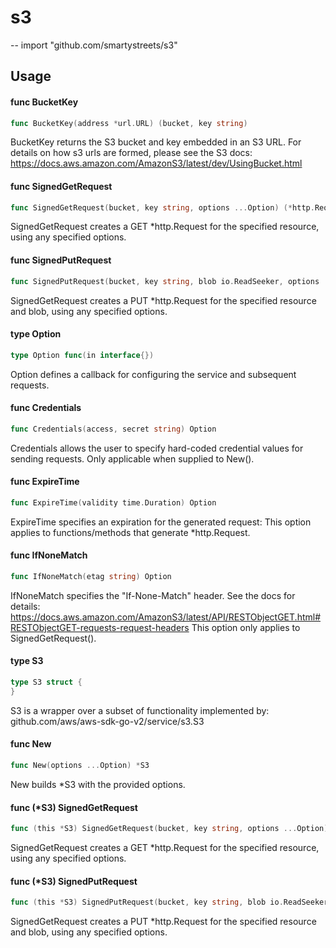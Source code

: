 # s3
--
    import "github.com/smartystreets/s3"


## Usage

#### func  BucketKey

```go
func BucketKey(address *url.URL) (bucket, key string)
```
BucketKey returns the S3 bucket and key embedded in an S3 URL. For details on
how s3 urls are formed, please see the S3 docs:
https://docs.aws.amazon.com/AmazonS3/latest/dev/UsingBucket.html

#### func  SignedGetRequest

```go
func SignedGetRequest(bucket, key string, options ...Option) (*http.Request, error)
```
SignedGetRequest creates a GET *http.Request for the specified resource, using
any specified options.

#### func  SignedPutRequest

```go
func SignedPutRequest(bucket, key string, blob io.ReadSeeker, options ...Option) (*http.Request, error)
```
SignedGetRequest creates a PUT *http.Request for the specified resource and
blob, using any specified options.

#### type Option

```go
type Option func(in interface{})
```

Option defines a callback for configuring the service and subsequent requests.

#### func  Credentials

```go
func Credentials(access, secret string) Option
```
Credentials allows the user to specify hard-coded credential values for sending
requests. Only applicable when supplied to New().

#### func  ExpireTime

```go
func ExpireTime(validity time.Duration) Option
```
ExpireTime specifies an expiration for the generated request: This option
applies to functions/methods that generate *http.Request.

#### func  IfNoneMatch

```go
func IfNoneMatch(etag string) Option
```
IfNoneMatch specifies the "If-None-Match" header. See the docs for details:
https://docs.aws.amazon.com/AmazonS3/latest/API/RESTObjectGET.html#RESTObjectGET-requests-request-headers
This option only applies to SignedGetRequest().

#### type S3

```go
type S3 struct {
}
```

S3 is a wrapper over a subset of functionality implemented by:
github.com/aws/aws-sdk-go-v2/service/s3.S3

#### func  New

```go
func New(options ...Option) *S3
```
New builds *S3 with the provided options.

#### func (*S3) SignedGetRequest

```go
func (this *S3) SignedGetRequest(bucket, key string, options ...Option) (*http.Request, error)
```
SignedGetRequest creates a GET *http.Request for the specified resource, using
any specified options.

#### func (*S3) SignedPutRequest

```go
func (this *S3) SignedPutRequest(bucket, key string, blob io.ReadSeeker, options ...Option) (*http.Request, error)
```
SignedGetRequest creates a PUT *http.Request for the specified resource and
blob, using any specified options.
